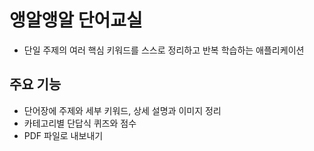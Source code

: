 # 앵알앵알 단어교실

- 단일 주제의 여러 핵심 키워드를 스스로 정리하고 반복 학습하는 애플리케이션

## 주요 기능

- 단어장에 주제와 세부 키워드, 상세 설명과 이미지 정리
- 카테고리별 단답식 퀴즈와 점수
- PDF 파일로 내보내기
